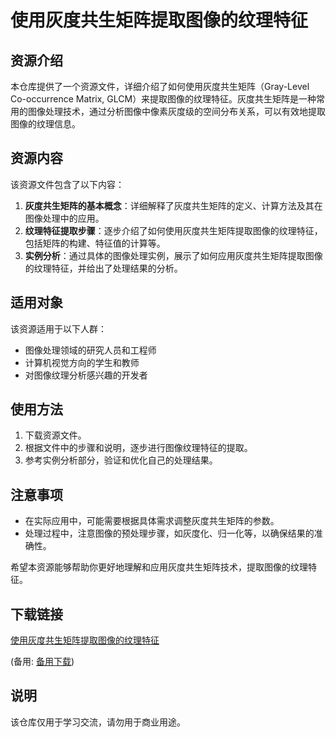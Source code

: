 # 使用灰度共生矩阵提取图像的纹理特征

## 资源介绍

本仓库提供了一个资源文件，详细介绍了如何使用灰度共生矩阵（Gray-Level Co-occurrence Matrix, GLCM）来提取图像的纹理特征。灰度共生矩阵是一种常用的图像处理技术，通过分析图像中像素灰度级的空间分布关系，可以有效地提取图像的纹理信息。

## 资源内容

该资源文件包含了以下内容：

1. **灰度共生矩阵的基本概念**：详细解释了灰度共生矩阵的定义、计算方法及其在图像处理中的应用。
2. **纹理特征提取步骤**：逐步介绍了如何使用灰度共生矩阵提取图像的纹理特征，包括矩阵的构建、特征值的计算等。
3. **实例分析**：通过具体的图像处理实例，展示了如何应用灰度共生矩阵提取图像的纹理特征，并给出了处理结果的分析。

## 适用对象

该资源适用于以下人群：

- 图像处理领域的研究人员和工程师
- 计算机视觉方向的学生和教师
- 对图像纹理分析感兴趣的开发者

## 使用方法

1. 下载资源文件。
2. 根据文件中的步骤和说明，逐步进行图像纹理特征的提取。
3. 参考实例分析部分，验证和优化自己的处理结果。

## 注意事项

- 在实际应用中，可能需要根据具体需求调整灰度共生矩阵的参数。
- 处理过程中，注意图像的预处理步骤，如灰度化、归一化等，以确保结果的准确性。

希望本资源能够帮助你更好地理解和应用灰度共生矩阵技术，提取图像的纹理特征。

## 下载链接
[使用灰度共生矩阵提取图像的纹理特征](https://pan.quark.cn/s/3ca181ba9093) 

(备用: [备用下载](https://pan.baidu.com/s/14YsUE_0CS2VJyub1EZY8cg?pwd=1234))

## 说明

该仓库仅用于学习交流，请勿用于商业用途。
